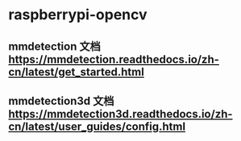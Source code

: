 # raspberrypi-opencv
## mmdetection 文档 https://mmdetection.readthedocs.io/zh-cn/latest/get_started.html
## mmdetection3d 文档 https://mmdetection3d.readthedocs.io/zh-cn/latest/user_guides/config.html
